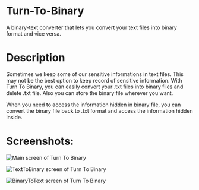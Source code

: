 # Turn-To-Binary
A binary-text converter that lets you convert your text files into binary format and vice versa.

# Description

Sometimes we keep some of our sensitive informations in text files. This may not be the best option to keep record of sensitive information. With Turn To Binary, you can easily convert your .txt files into binary files and delete .txt file. Also you can store the binary file wherever you want.

When you need to access the information hidden in binary file, you can convert the binary file back to .txt format and access the information hidden inside.

# Screenshots:

![Main screen of Turn To Binary](https://raw.githubusercontent.com/devmehmetakifv/Turn-To-Binary/main/mainScreen.PNG)

![TextToBinary screen of Turn To Binary](https://raw.githubusercontent.com/devmehmetakifv/Turn-To-Binary/main/ttb.PNG)

![BinaryToText screen of Turn To Binary](https://raw.githubusercontent.com/devmehmetakifv/Turn-To-Binary/main/btt.PNG)
